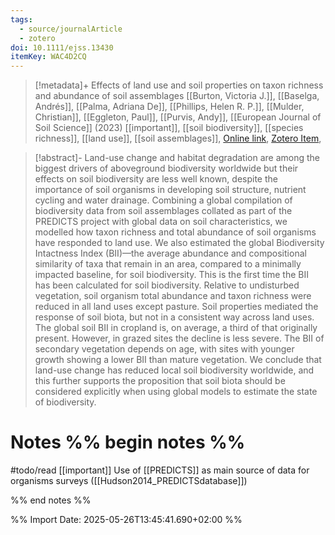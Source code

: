 ```yaml
---
tags:
  - source/journalArticle
  - zotero
doi: 10.1111/ejss.13430
itemKey: WAC4D2CQ
---
```

>[!metadata]+
> Effects of land use and soil properties on taxon richness and abundance of soil assemblages
> [[Burton, Victoria J.]], [[Baselga, Andrés]], [[Palma, Adriana De]], [[Phillips, Helen R. P.]], [[Mulder, Christian]], [[Eggleton, Paul]], [[Purvis, Andy]], 
> [[European Journal of Soil Science]] (2023)
> [[important]], [[soil biodiversity]], [[species richness]], [[land use]], [[soil assemblages]], 
> [Online link](https://bsssjournals.onlinelibrary.wiley.com/doi/10.1111/ejss.13430), [Zotero Item](zotero://select/library/items/WAC4D2CQ), 

>[!abstract]-
>Land-use change and habitat degradation are among the biggest drivers of aboveground biodiversity worldwide but their effects on soil biodiversity are less well known, despite the importance of soil organisms in developing soil structure, nutrient cycling and water drainage. Combining a global compilation of biodiversity data from soil assemblages collated as part of the PREDICTS project with global data on soil characteristics, we modelled how taxon richness and total abundance of soil organisms have responded to land use. We also estimated the global Biodiversity Intactness Index (BII)—the average abundance and compositional similarity of taxa that remain in an area, compared to a minimally impacted baseline, for soil biodiversity. This is the first time the BII has been calculated for soil biodiversity. Relative to undisturbed vegetation, soil organism total abundance and taxon richness were reduced in all land uses except pasture. Soil properties mediated the response of soil biota, but not in a consistent way across land uses. The global soil BII in cropland is, on average, a third of that originally present. However, in grazed sites the decline is less severe. The BII of secondary vegetation depends on age, with sites with younger growth showing a lower BII than mature vegetation. We conclude that land-use change has reduced local soil biodiversity worldwide, and this further supports the proposition that soil biota should be considered explicitly when using global models to estimate the state of biodiversity.

# Notes %% begin notes %%
#todo/read 
[[important]]
Use of [[PREDICTS]] as main source of data for organisms surveys ([[Hudson2014_PREDICTSdatabase]])

%% end notes %%




%% Import Date: 2025-05-26T13:45:41.690+02:00 %%
